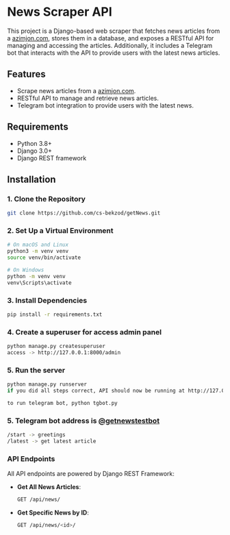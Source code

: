 # News Scraper API

This project is a Django-based web scraper that fetches news articles from a [azimjon.com](azimjon.com), stores them in a database, and exposes a RESTful API for managing and accessing the articles. Additionally, it includes a Telegram bot that interacts with the API to provide users with the latest news articles.

## Features

- Scrape news articles from a [azimjon.com](azimjon.com).
- RESTful API to manage and retrieve news articles.
- Telegram bot integration to provide users with the latest news.

## Requirements

- Python 3.8+
- Django 3.0+
- Django REST framework

## Installation

### 1. Clone the Repository

```bash
git clone https://github.com/cs-bekzod/getNews.git
```
### 2. Set Up a Virtual Environment
```bash
# On macOS and Linux
python3 -m venv venv
source venv/bin/activate

# On Windows
python -m venv venv
venv\Scripts\activate
```
### 3. Install Dependencies
```bash
pip install -r requirements.txt
```
### 4. Create a superuser for access admin panel
```bash
python manage.py createsuperuser
access -> http://127.0.0.1:8000/admin
```
### 5. Run the server
```bash
python manage.py runserver
if you did all steps correct, API should now be running at http://127.0.0.1:8000/

to run telegram bot, python tgbot.py
```
### 5. Telegram bot address is [@getnewstestbot](https://t.me/getnewstestbot)
```bash
/start -> greetings
/latest -> get latest article
```

### API Endpoints

All API endpoints are powered by Django REST Framework:

- **Get All News Articles**: 
  ```bash
  GET /api/news/
  ```
- **Get Specific News by ID**:
  ```bash
  GET /api/news/<id>/
  ```
